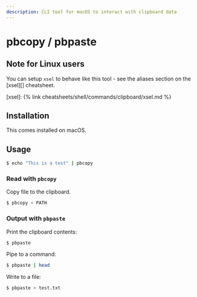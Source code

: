 ```yaml
---
description: CLI tool for macOS to interact with clipboard data
---
```

# pbcopy / pbpaste

## Note for Linux users

You can setup `xsel` to behave like this tool - see the aliases section on the [xsel][] cheatsheet.

[xsel]: {% link cheatsheets/shell/commands/clipboard/xsel.md %}


## Installation

This comes installed on macOS.


## Usage

```sh
$ echo "This is a test" | pbcopy
```

### Read with `pbcopy`

Copy file to the clipboard.

```sh
$ pbcopy < PATH
```

### Output with `pbpaste`

Print the clipboard contents:

```sh
$ pbpaste
```

Pipe to a command:

```sh
$ pbpaste | head
```

Write to a file:

```sh
$ pbpaste > test.txt
```
